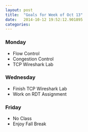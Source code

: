 ```yaml
---
layout: post
title:  "Goals for Week of Oct 13"
date:   2014-10-12 19:52:12.901895
categories:
---
```


### Monday

* Flow Control
* Congestion Control
* TCP Wireshark Lab

### Wednesday

* Finish TCP Wireshark Lab
* Work on RDT Assignment

### Friday

* No Class
* Enjoy Fall Break